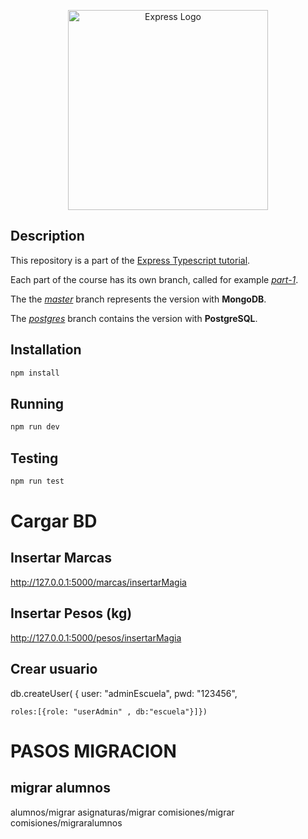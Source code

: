 <p align="center">
  <a href="https://expressjs.com/" target="blank"><img src="http://wanago.io/express.png" width="320" alt="Express Logo" /></a>
</p>

## Description

This repository is a part of the [Express Typescript tutorial](https://wanago.io/courses/typescript-express-tutorial/).

Each part of the course has its own branch, called for example [_part-1_](https://github.com/mwanago/express-typescript/tree/part-1).

The the [_master_](https://github.com/mwanago/express-typescript) branch represents the version with **MongoDB**.

The [_postgres_](https://github.com/mwanago/express-typescript/tree/postgres) branch contains the version with **PostgreSQL**.

## Installation

```bash
npm install
```

## Running

```bash
npm run dev
```

## Testing

```bash
npm run test
```

# Cargar BD
## Insertar Marcas
http://127.0.0.1:5000/marcas/insertarMagia
## Insertar Pesos (kg)
http://127.0.0.1:5000/pesos/insertarMagia



## Crear usuario
db.createUser(
{	user: "adminEscuela",
	pwd: "123456",

	roles:[{role: "userAdmin" , db:"escuela"}]})


# PASOS MIGRACION
## migrar alumnos 
alumnos/migrar
asignaturas/migrar
comisiones/migrar
comisiones/migraralumnos
